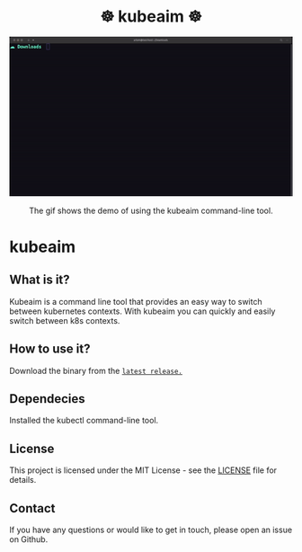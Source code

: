 <h1 align="center">☸️ kubeaim ☸️</h1>
<p align="center">
    <img src='https://github.com/achelak/kubeaim/blob/main/img/kubeaim_demo.gif'>
    <p align="center">
        The gif shows the demo of using the kubeaim command-line tool.
    </p>
</p>

# kubeaim
## What is it?

Kubeaim is a command line tool that provides an easy way to switch between kubernetes contexts. With kubeaim you can quickly and easily switch between k8s contexts.

## How to use it?

Download the binary from the [`latest release.`](https://github.com/achelak/kubeaim/releases)

## Dependecies
Installed the kubectl command-line tool. 

## License

This project is licensed under the MIT License - see the [LICENSE](LICENSE) file for details.

## Contact

If you have any questions or would like to get in touch, please open an issue on Github.
